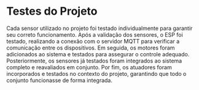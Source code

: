 # Testes do Projeto

Cada sensor utilizado no projeto foi testado individualmente para garantir seu correto funcionamento. Após a validação dos sensores, o ESP foi testado, realizando a conexão com o servidor MQTT para verificar a comunicação entre os dispositivos. Em seguida, os motores foram adicionados ao sistema e testados para assegurar o controle adequado. Posteriormente, os sensores já testados foram integrados ao sistema completo e reavaliados em conjunto. Por fim, os atuadores foram incorporados e testados no contexto do projeto, garantindo que todo o conjunto funcionasse de forma integrada.
